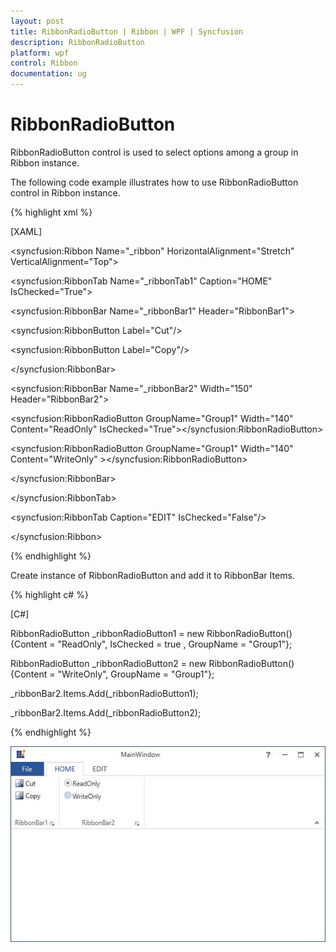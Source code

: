 ```yaml
---
layout: post
title: RibbonRadioButton | Ribbon | WPF | Syncfusion
description: RibbonRadioButton
platform: wpf
control: Ribbon
documentation: ug
---
```

# RibbonRadioButton

RibbonRadioButton control is used to select options among a group in Ribbon instance. 

The following code example illustrates how to use RibbonRadioButton control in Ribbon instance.

{% highlight xml %}

[XAML]

<syncfusion:Ribbon Name="_ribbon" HorizontalAlignment="Stretch" VerticalAlignment="Top">

<syncfusion:RibbonTab Name="_ribbonTab1" Caption="HOME"  IsChecked="True">

<syncfusion:RibbonBar Name="_ribbonBar1" Header="RibbonBar1">

<syncfusion:RibbonButton   Label="Cut"/>

<syncfusion:RibbonButton   Label="Copy"/>

</syncfusion:RibbonBar>

<syncfusion:RibbonBar  Name="_ribbonBar2" Width="150" Header="RibbonBar2">

<syncfusion:RibbonRadioButton GroupName="Group1"  Width="140" Content="ReadOnly" IsChecked="True"></syncfusion:RibbonRadioButton>

<syncfusion:RibbonRadioButton GroupName="Group1"  Width="140" Content="WriteOnly" ></syncfusion:RibbonRadioButton>

</syncfusion:RibbonBar>

</syncfusion:RibbonTab>

<syncfusion:RibbonTab Caption="EDIT"  IsChecked="False"/>

</syncfusion:Ribbon>



{% endhighlight %}

Create instance of RibbonRadioButton and add it to RibbonBar Items.

{% highlight c# %}

[C#]

RibbonRadioButton _ribbonRadioButton1 = new RibbonRadioButton(){Content = "ReadOnly", IsChecked = true , GroupName = "Group1"};      

RibbonRadioButton _ribbonRadioButton2 = new RibbonRadioButton(){Content = "WriteOnly", GroupName = "Group1"};

_ribbonBar2.Items.Add(_ribbonRadioButton1);

_ribbonBar2.Items.Add(_ribbonRadioButton2);



{% endhighlight %}

![](RibbonRadioButton_images/RibbonRadioButton_img1.jpeg)


